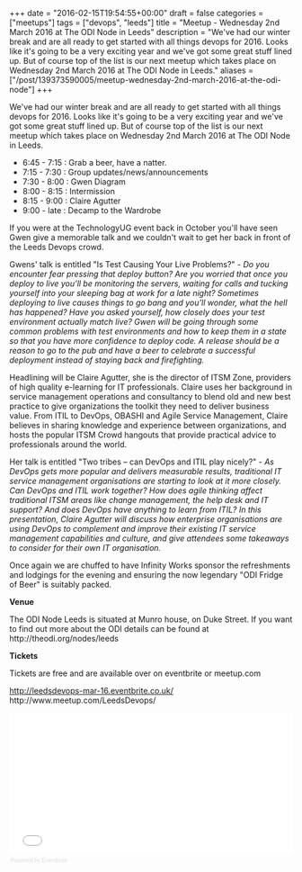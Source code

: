 +++
date = "2016-02-15T19:54:55+00:00"
draft = false
categories = ["meetups"]
tags = ["devops", "leeds"]
title = "Meetup - Wednesday 2nd March 2016 at The ODI Node in Leeds"
description = "We've had our winter break and are all ready to get started with all things devops for 2016. Looks like it's going to be a very exciting year and we've got some great stuff lined up. But of course top of the list is our next meetup which takes place on Wednesday 2nd March 2016 at The ODI Node in Leeds."
aliases = ["/post/139373590005/meetup-wednesday-2nd-march-2016-at-the-odi-node"]
+++
<p><p>We've had our winter break and are all ready to get started with all things devops for 2016. Looks like it's going to be a very exciting year and we've got some great stuff lined up. But of course top of the list is our next meetup which takes place on Wednesday 2nd March 2016 at The ODI Node in Leeds.</p><ul><li>6:45 - 7:15 : Grab a beer, have a natter.<br></li><li>7:15 - 7:30 : Group updates/news/announcements<br></li><li>7:30 - 8:00 : Gwen Diagram<br></li><li>8:00 - 8:15 : Intermission<br></li><li>8:15 - 9:00 : Claire Agutter<br></li><li>9:00 - late : Decamp to the Wardrobe<br></li></ul><!-- more --><p>If you were at the TechnologyUG event back in October you'll have seen Gwen give a memorable talk and we couldn't wait to get her back in front of the Leeds Devops crowd.
</p><p>
Gwens' talk is entitled "Is Test Causing Your Live Problems?" - <i>Do you encounter fear pressing that deploy button? Are you worried that once you deploy to live you’ll be monitoring the servers, waiting for calls and tucking yourself into your sleeping bag at work for a late night? Sometimes deploying to live causes things to go bang and you’ll wonder, what the hell has happened? Have you asked yourself, how closely does your test environment actually match live? Gwen will be going through some common problems with test environments and how to keep them in a state so that you have more confidence to deploy code.  A release should be a reason to go to the pub and have a beer to celebrate a successful deployment instead of staying back and firefighting.</i>
</p><p>
Headlining will be Claire Agutter, she is the director of ITSM Zone, providers of high quality e-learning for IT professionals.  Claire uses her background in service management operations and consultancy to blend old and new best practice to give organizations the toolkit they need to deliver business value.  From ITIL to DevOps, OBASHI and Agile Service Management, Claire believes in sharing knowledge and experience between organizations, and hosts the popular ITSM Crowd hangouts that provide practical advice to professionals around the world.
</p><p>
Her talk is entitled "Two tribes – can DevOps and ITIL play nicely?" - <i>As DevOps gets more popular and delivers measurable results, traditional IT service management organisations are starting to look at it more closely.  Can DevOps and ITIL work together?  How does agile thinking affect traditional ITSM areas like change management, the help desk and IT support?  And does DevOps have anything to learn from ITIL?  In this presentation, Claire Agutter will discuss how enterprise organisations are using DevOps to complement and improve their existing IT service management capabilities and culture, and give attendees some takeaways to consider for their own IT organisation.</i>
</p><p>
Once again we are chuffed to have Infinity Works sponsor the refreshments and lodgings for the evening and ensuring the now legendary "ODI Fridge of Beer" is suitably packed.</p><p><b>Venue</b></p><p>The ODI Node Leeds is situated at Munro house, on Duke Street. If you want to find out more about the ODI details can be found at http://theodi.org/nodes/leeds</p><p><b>Tickets</b></p><p>Tickets are free and are available over on eventbrite or meetup.com</p><p><a href="http://leedsdevops-mar-16.eventbrite.co.uk/">http://leedsdevops-mar-16.eventbrite.co.uk/</a><br>http://www.meetup.com/LeedsDevops/</p><div style="width:100%; text-align:left;"><iframe src="//eventbrite.co.uk/tickets-external?eid=21640815261&amp;ref=etckt" frameborder="0" height="250" width="100%" marginheight="5" marginwidth="5" scrolling="auto"></iframe><div style="font-family:Helvetica, Arial; font-size:10px; padding:5px 0 5px; margin:2px; width:100%; text-align:left;"><a class="powered-by-eb" style="color: #dddddd; text-decoration: none;" target="_blank" href="http://www.eventbrite.co.uk/r/etckt">Powered by Eventbrite</a></div></div></p>